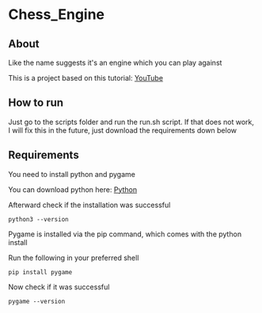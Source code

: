 # Chess_Engine
## About

Like the name suggests it's an engine which you can 
play against

This is a project based on this tutorial:
[YouTube](https://www.youtube.com/watch?v=EnYui0e73Rs)

## How to run

Just go to the scripts folder and run the run.sh script.
If that does not work, I will fix this in the future, 
just download the requirements down below

## Requirements

You need to install python and pygame

You can download python here:
[Python](https://www.python.org/downloads/)

Afterward check if the installation was successful
```shell
python3 --version
```

Pygame is installed via the pip command, which comes 
with the python install

Run the following in your preferred shell

```shell
pip install pygame
```
Now check if it was successful
```shell
pygame --version
```
